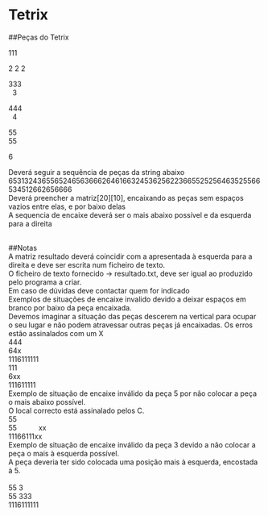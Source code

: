 # Tetrix

##Peças do Tetrix

111

2
2
2

333 </br>
&nbsp; 3
  
444</br>
&nbsp; 4

55</br>
55

6

Deverá seguir a sequência de peças da string abaixo</br>
65313243655652465636662646166324536256223665525256463525566534512662656666</br>
Deverá preencher a matriz[20][10], encaixando as peças sem espaços vazios entre elas, e por baixo delas</br>
A sequencia de encaixe deverá ser o mais abaixo possível e da esquerda para a direita</br>
</br>

##Notas</br>
A matriz resultado deverá coincidir com a apresentada à esquerda para a direita e deve ser escrita num ficheiro de texto.</br>
O ficheiro de texto fornecido -> resultado.txt, deve ser igual ao produzido pelo programa a criar.</br>
Em caso de dúvidas deve contactar quem for indicado</br>
Exemplos de situações de encaixe invalido devido a deixar espaços em branco por baixo da peça encaixada.</br>
Devemos imaginar a situação das peças descerem na vertical para ocupar o seu lugar e não podem atravessar outras peças já encaixadas.
Os erros estão assinalados com um X</br>
444</br>
64x</br>
1116111111</br>
111</br>
6xx</br>
111611111</br>
Exemplo de situação de encaixe inválido da peça 5 por não colocar a peça o mais abaixo possível.</br>
O local correcto está assinalado pelos C.</br>
55</br>
55&nbsp; &nbsp;
&nbsp; &nbsp; &nbsp;&nbsp; xx</br>
11166111xx</br>
Exemplo de situação de encaixe inválido da peça 3 devido a não colocar a peça o mais à esquerda possível.</br>
A peça deveria ter sido colocada uma posição mais à esquerda, encostada à 5.</br>
</br>
55  3</br>
55 333	</br>
1116111111</br>


